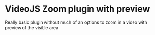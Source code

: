 # VideoJS Zoom plugin with preview

Really basic plugin without much of an options to zoom in a video with preview of the visible area


